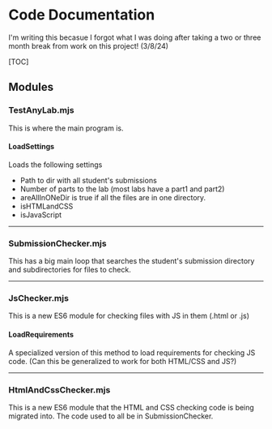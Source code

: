 # Code Documentation

I'm writing this becasue I forgot what I was doing after taking a two or three month break from work on this project! (3/8/24)

[TOC]

## Modules



### TestAnyLab.mjs

This is where the main program is.

#### LoadSettings

Loads the following settings

- Path to dir with all student's submissions
- Number of parts to the lab (most labs have a part1 and part2)
- areAllInONeDir is true if all the files are in one directory.
- isHTMLandCSS
- isJavaScript





----



### SubmissionChecker.mjs

This has a big main loop that searches the student's submission directory and subdirectories for files to check.

---



### JsChecker.mjs

This is a new ES6 module for checking files with JS in them (.html or .js)

#### LoadRequirements

A specialized version of this method to load requirements for checking JS code. (Can this be generalized to work for both HTML/CSS and JS?)

---



### HtmlAndCssChecker.mjs

This is a new ES6 module that the HTML and CSS checking code is being migrated into. The code used to all be in SubmissionChecker.





